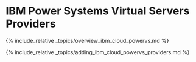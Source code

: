 ---
---

# IBM Power Systems Virtual Servers Providers

{% include_relative _topics/overview_ibm_cloud_powervs.md %}

{% include_relative _topics/adding_ibm_cloud_powervs_providers.md %}

